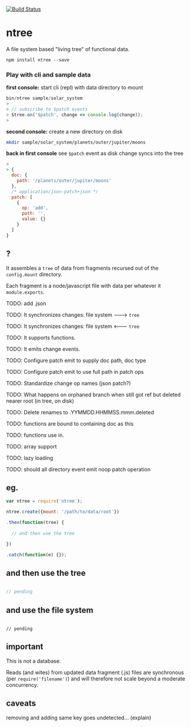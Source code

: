 [![Build Status](https://travis-ci.org/nomilous/ntree.svg)](https://travis-ci.org/nomilous/ntree)

# ntree

A file system based "living tree" of functional data.

`npm install ntree --save`

### Play with cli and sample data

**first console:** start cli (repl) with data directory to mount

```javascript
bin/ntree sample/solar_system
>
> // subscribe to $patch events
> $tree.on('$patch', change => console.log(change));
>
```

**second console:** create a new directory on disk

```bash
mkdir sample/solar_system/planets/outer/jupiter/moons
```

**back in first console** see `$patch` event as disk change syncs into the tree

```javascript
>
> { 
  doc: { 
    path: '/planets/outer/jupiter/moons' 
  },
  /* application/json-patch+json */
  patch: [
    { 
      op: 'add',
      path: '',
      value: {} 
    } 
  ] 
}
```

## ?

It assembles a `tree` of data from fragments recursed out of the `config.mount` directory.

Each fragment is a node/javascript file with data per whatever it `module.exports`.

TODO: add .json

TODO: It synchronizes changes: file system ---> `tree`

TODO: It synchronizes changes: file system <--- `tree`

TODO: It supports functions.

TODO: It emits change events.

TODO: Configure patch emit to supply doc path, doc type

TODO: Configure patch emit to use full path in patch ops

TODO: Standardize change op names (json patch?)

TODO: What happens on orphaned branch when still got ref but deleted nearer root (in tree, on disk)

TODO: Delete renames to .YYMMDD.HHMMSS.mmm.deleted

TODO: functions are bound to containing doc as this

TODO: functions use in.

TODO: array support

TODO: lazy loading

TODO: should all directory event emit noop patch operation

## eg.

```javascript
var ntree = require('ntree');

ntree.create({mount: '/path/to/data/root'})

.then(function(tree) {
  
  // and then use the tree

})

.catch(function(e) {});

```

## and then use the tree

```javascript

// pending

```


## and use the file system

```

// pending

```

## important

This is not a database.

Reads (and wites) from updated data fragment (.js) files are synchronous (per `require('filename')`) and will therefore not scale beyond a moderate concurrency.


## caveats

removing and adding same key goes undetected... (explain) 
